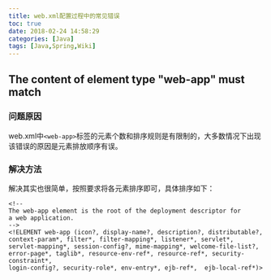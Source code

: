 ```yaml
---
title: web.xml配置过程中的常见错误
toc: true
date: 2018-02-24 14:58:29
categories: [Java]
tags: [Java,Spring,Wiki]
---
```


## The content of element type "web-app" must match

### 问题原因
web.xml中`<web-app>`标签的元素个数和排序规则是有限制的，大多数情况下出现该错误的原因是元素排放顺序有误。

### 解决方法
解决其实也很简单，按照要求将各元素排序即可，具体排序如下：

```{xml}
<!--
The web-app element is the root of the deployment descriptor for
a web application.
-->
<!ELEMENT web-app (icon?, display-name?, description?, distributable?,
context-param*, filter*, filter-mapping*, listener*, servlet*,
servlet-mapping*, session-config?, mime-mapping*, welcome-file-list?,
error-page*, taglib*, resource-env-ref*, resource-ref*, security-constraint*,
login-config?, security-role*, env-entry*, ejb-ref*,  ejb-local-ref*)>
```
